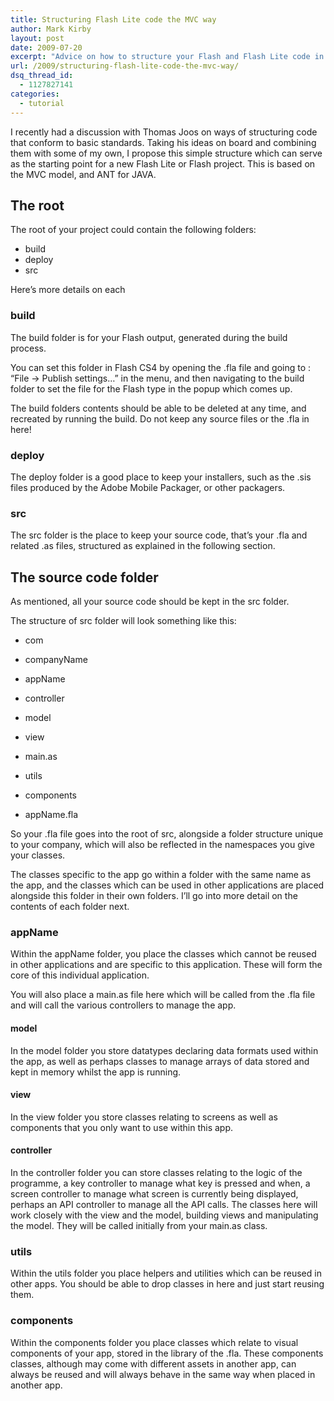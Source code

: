 ```yaml
---
title: Structuring Flash Lite code the MVC way
author: Mark Kirby
layout: post
date: 2009-07-20
excerpt: "Advice on how to structure your Flash and Flash Lite code in an MVC way, also taking principles of build from Java's ANT tool. Aimed at those already using classes to develop Flash Lite code."
url: /2009/structuring-flash-lite-code-the-mvc-way/
dsq_thread_id:
  - 1127827141
categories:
  - tutorial
---
```

I recently had a discussion with Thomas Joos on ways of structuring code that conform to basic standards. Taking his ideas on board and combining them with some of my own, I propose this simple structure which can serve as the starting point for a new Flash Lite or Flash project. This is based on the MVC model, and ANT for JAVA.

## The root

The root of your project could contain the following folders:

  * build
  * deploy
  * src

Here&#8217;s more details on each

### build

The build folder is for your Flash output, generated during the build process.

You can set this folder in Flash CS4 by opening the .fla file and going to : &#8220;File -> Publish settings&#8230;&#8221; in the menu, and then navigating to the build folder to set the file for the Flash type in the popup which comes up.

The build folders contents should be able to be deleted at any time, and recreated by running the build. Do not keep any source files or the .fla in here!

### deploy

The deploy folder is a good place to keep your installers, such as the .sis files produced by the Adobe Mobile Packager, or other packagers.

### src

The src folder is the place to keep your source code, that&#8217;s your .fla and related .as files, structured as explained in the following section.

## The source code folder

As mentioned, all your source code should be kept in the src folder.

The structure of src folder will look something like this:

  * com
  * companyName
  * appName
  * controller
  * model
  * view
  * main.as

  * utils
  * components

  * appName.fla

So your .fla file goes into the root of src, alongside a folder structure unique to your company, which will also be reflected in the namespaces you give your classes.

The classes specific to the app go within a folder with the same name as the app, and the classes which can be used in other applications are placed alongside this folder in their own folders. I&#8217;ll go into more detail on the contents of each folder next. 

### appName

Within the appName folder, you place the classes which cannot be reused in other applications and are specific to this application. These will form the core of this individual application.

You will also place a main.as file here which will be called from the .fla file and will call the various controllers to manage the app.

#### model

In the model folder you store datatypes declaring data formats used within the app, as well as perhaps classes to manage arrays of data stored and kept in memory whilst the app is running.

#### view

In the view folder you store classes relating to screens as well as components that you only want to use within this app.

#### controller

In the controller folder you can store classes relating to the logic of the programme, a key controller to manage what key is pressed and when, a screen controller to manage what screen is currently being displayed, perhaps an API controller to manage all the API calls. The classes here will work closely with the view and the model, building views and manipulating the model. They will be called initially from your main.as class.

### utils

Within the utils folder you place helpers and utilities which can be reused in other apps. You should be able to drop classes in here and just start reusing them.

### components

Within the components folder you place classes which relate to visual components of your app, stored in the library of the .fla. These components classes, although may come with different assets in another app, can always be reused and will always behave in the same way when placed in another app.